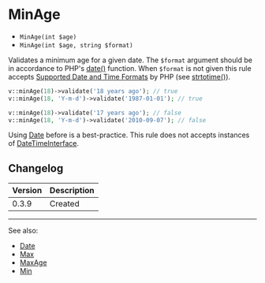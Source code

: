 # MinAge

- `MinAge(int $age)`
- `MinAge(int $age, string $format)`

Validates a minimum age for a given date. The `$format` argument should be in
accordance to PHP's [date()][] function. When `$format` is not  given this rule
accepts [Supported Date and Time Formats][] by PHP (see [strtotime()][]).

```php
v::minAge(18)->validate('18 years ago'); // true
v::minAge(18, 'Y-m-d')->validate('1987-01-01'); // true

v::minAge(18)->validate('17 years ago'); // false
v::minAge(18, 'Y-m-d')->validate('2010-09-07'); // false
```

Using [Date](Date.md) before is a best-practice.
This rule does not accepts instances of [DateTimeInterface][].

## Changelog

Version | Description
--------|-------------
  0.3.9 | Created

***
See also:

- [Date](Date.md)
- [Max](Max.md)
- [MaxAge](MaxAge.md)
- [Min](Min.md)

[date()]: http://php.net/date
[DateTimeInterface]: http://php.net/DateTimeInterface
[strtotime()]: http://php.net/strtotime
[Supported Date and Time Formats]: http://php.net/datetime.formats
